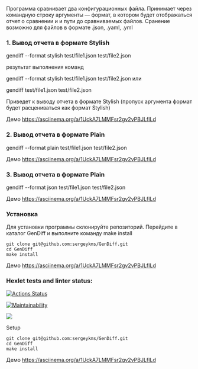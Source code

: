Программа сравнивает два конфигурационных файла. 
Принимает через командную строку аргументы — формат, в котором будет отображаться отчет о сравнении и
и пути до сравниваемых файлов. Сранение возможно для файлов в формате .json, .yaml, .yml

### 1. Вывод отчета в формате Stylish

gendiff --format stylish test/file1.json test/file2.json 

результат выполнения команд 

gendiff --format stylish test/file1.json test/file2.json или 

gendiff test/file1.json test/file2.json

Приведет к выводу отчета в формате Stylish (пропуск аргумента формат будет расцениваться как формат Stylish)

Демо https://asciinema.org/a/1UckA7LMMFsr2gv2vPBJLfILd

### 2. Вывод отчета в формате Plain

gendiff --format plain test/file1.json test/file2.json

Демо https://asciinema.org/a/1UckA7LMMFsr2gv2vPBJLfILd

### 3. Вывод отчета в формате Plain
gendiff --format json test/file1.json test/file2.json

Демо https://asciinema.org/a/1UckA7LMMFsr2gv2vPBJLfILd

### Установка

Для установки программы склонируйте репозиторий. Перейдите в каталог GenDiff
и выполните команду make install 
```
git clone git@github.com:sergeykms/GenDiff.git
cd GenDiff
make install
```
Демо https://asciinema.org/a/1UckA7LMMFsr2gv2vPBJLfILd

### Hexlet tests and linter status:
[![Actions Status](https://github.com/sergeykms/php-project-48/actions/workflows/main.yml/badge.svg)](https://github.com/sergeykms/php-project-48/actions)


[![Maintainability](https://api.codeclimate.com/v1/badges/799fff2f02dc1eb97dca/maintainability)](https://codeclimate.com/github/sergeykms/GenDiff/maintainability)

<a href="https://codeclimate.com/github/sergeykms/GenDiff/test_coverage"><img src="https://api.codeclimate.com/v1/badges/799fff2f02dc1eb97dca/test_coverage" /></a>

Setup
```
git clone git@github.com:sergeykms/GenDiff.git
cd GenDiff
make install
```
Демо https://asciinema.org/a/1UckA7LMMFsr2gv2vPBJLfILd
